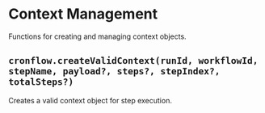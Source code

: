 # Context Management

Functions for creating and managing context objects.

## `cronflow.createValidContext(runId, workflowId, stepName, payload?, steps?, stepIndex?, totalSteps?)`

Creates a valid context object for step execution.
